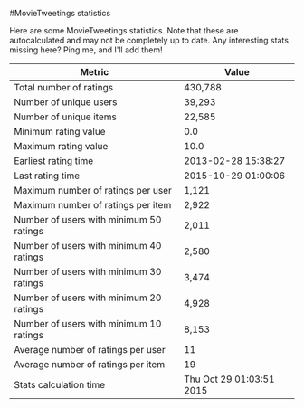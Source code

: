 #MovieTweetings statistics

Here are some MovieTweetings statistics. Note that these are autocalculated and may not be completely up to date. Any interesting stats missing here? Ping me, and I'll add them!

Metric | Value
--- | ---
Total number of ratings                 | 430,788
Number of unique users                  | 39,293
Number of unique items                  | 22,585
Minimum rating value                    | 0.0
Maximum rating value                    | 10.0
Earliest rating time                    | 2013-02-28 15:38:27
Last rating time                        | 2015-10-29 01:00:06
Maximum number of ratings per user      | 1,121
Maximum number of ratings per item      | 2,922
Number of users with minimum 50 ratings | 2,011
Number of users with minimum 40 ratings | 2,580
Number of users with minimum 30 ratings | 3,474
Number of users with minimum 20 ratings | 4,928
Number of users with minimum 10 ratings | 8,153
Average number of ratings per user      | 11
Average number of ratings per item      | 19
Stats calculation time                  | Thu Oct 29 01:03:51 2015

